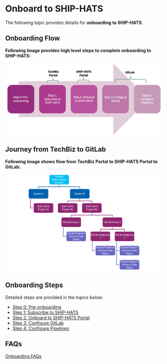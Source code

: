 # Onboard to SHIP-HATS

The following topic provides details for **onboarding to SHIP-HATS**. 

## Onboarding Flow

**Following image provides high level steps to complete onboarding to SHIP-HATS:**

![Onboarding Flow](./images/onboarding-flow.png)


## Journey from TechBiz to GitLab

**Following image shows flow from TechBiz Portal to SHIP-HATS Portal to GitLab:**

![Subscription & Onboarding](./images/subscription-onboarding-gitlab.png)

## Onboarding Steps

Detailed steps are provided in the topics below:

- [Step 0: Pre-onboarding](pre-onboarding)
- [Step 1: Subscribe to SHIP-HATS](subscribe-via-techbiz-portal)
- [Step 2: Onboard to SHIP-HATS Portal](onboard-via-ship-hats-portal)
- [Step 3: Configure GitLab](configure-gitlab)  
- [Step 4: Configure Pipelines](configure-pipelines) 



## FAQs

[Onboarding FAQs](./snippets/onboarding-faqs.md ':include')

<!--

## Step 0: Pre-onboarding

|Activity|[Performed by](#performed-by-roles)|GovTech Supporting Guide|
|---|---|---|
|Decide on base package + add-ons|[Agency PM](#performed-by-roles)|[Subscription](subscription)<br><br>[Tooling strategy](ship-hats-tools)
|Raise Internal AOR for 2.0 Tools & Services|[Agency PM](#performed-by-roles)|[Sample AOR (Accessible to Public Officers via intranet](https://go.gov.sg/sh2indicative)
|Raise Vendor SR (as applicable)|[Agency PM](#performed-by-roles)|NA|
|Sign up for [TechPass](https://portal.techpass.gov.sg/public/home)|[All](#performed-by-roles)|[Onboard to TechPass](https://docs.developer.tech.gov.sg/docs/techpass-user-guide/onboard-public-officers-using-non-se-machines)

## Step 1: Subscribe to SHIP-HATS

?> Complete these steps in the **[TechBiz Portal](https://portal.techbiz.suite.gov.sg/)**. Public Officers can access **[how-to videos for subscription via TechBiz](https://sgdcs.sgnet.gov.sg/sites/IDA-GoSync/gdspdd-ai/ship/Shared%20Documents/Forms/AllItems.aspx?id=%2Fsites%2FIDA-GoSync%2Fgdspdd-ai%2Fship%2FShared%20Documents%2FSHIP-HATS%202%2E0%2FOnboarding%20how-to%20videos)** via Intranet.


|Activity|[Performed by](#performed-by-roles)|GovTech Supporting Guide|  
|---|---|---|
|Log in to the TechBiz portal|[Agency PM](#performed-by-roles)|[Log in to TechBiz portal](https://docs.developer.tech.gov.sg/docs/techbiz-documentation/log-in-to-TechBiz-portal)
|Create Subscription Package|[Agency PM](#performed-by-roles)|[TechBiz account](https://docs.developer.tech.gov.sg/docs/techbiz-documentation/techbiz-account)<br><br>|[Request for TechBiz account](https://docs.developer.tech.gov.sg/docs/techbiz-documentation/request-for-techbiz-account)
|Approve Account|DD or above|[Approve or reject TechBiz account](https://docs.developer.tech.gov.sg/docs/techbiz-documentation/approve-or-reject-techbiz-account)
|Create System Name|[Agency PM](#performed-by-roles)|[Manage TechBiz system](https://docs.developer.tech.gov.sg/docs/techbiz-documentation/manage-techbiz-system)<br><br>[Create TechBiz system](https://docs.developer.tech.gov.sg/docs/techbiz-documentation/create-techbiz-system)
|Add and configure products|[Agency PM](#performed-by-roles)|[Add and configure products](https://docs.developer.tech.gov.sg/docs/techbiz-documentation/add-and-configure-products)
|Select the required Tool(s) and Add users|[Agency PM](#performed-by-roles)|[Manage user access for subscribed SGTS products](https://docs.developer.tech.gov.sg/docs/techbiz-documentation/manage-user-access-subscribed-sgts-products)<br><br>You must subscribe to required Tools (e.g. GitLab) and add-ons as needed (e.g. Jira/Confluence), and then add users for each of the subscribed tools.


## Step 2: Onboard to SHIP-HATS

?> Complete these steps in the **[SHIP-HATS Portal](https://portal.ship.gov.sg/)**.


|Activity|[Performed by](#performed-by-roles)|GovTech Supporting Guide|  
|---|---|---|
|Access SHIP-HATS Portal|[Agency PM](#performed-by-roles) & [Technical POC](#performed-by-roles)|[Access portal](https://docs.developer.tech.gov.sg/docs/ship-hats-portal/access-ship-hats-portal)
|Verify Users and System (s)|[Agency PM](#performed-by-roles) & [Technical POC](#performed-by-roles)|[Manage users](https://docs.developer.tech.gov.sg/docs/ship-hats-portal/manage-users)
|Create project|[Agency PM](#performed-by-roles) & [Technical POC](#performed-by-roles)|[Manage projects](https://docs.developer.tech.gov.sg/docs/ship-hats-portal/manage-projects)
|Assign Project Admin|[Agency PM](#performed-by-roles) & [Technical POC](#performed-by-roles)|[Manage admins](https://docs.developer.tech.gov.sg/docs/ship-hats-portal/manage-admins)
|Add GitLab tool (and other tools as per your subscription)|[Technical POC](#performed-by-roles)|[Manage tools](https://docs.developer.tech.gov.sg/docs/ship-hats-portal/manage-tools)


## Step 3: Configure GitLab

?> Complete these steps in the **[GitLab](https://sgts.gitlab-dedicated.com/) tool**. Follow the instructions [here](configure-gitlab).


|Activity|[Performed by](#performed-by-roles)|GovTech Supporting Guide|  
|---|---|---|
|Verify user mapping|[Technical POC](#performed-by-roles)|1. In SHIP-HATS Portal, click **GitLab group.** <br><br>2. In GitLab, Click **Subgroup information** > **Members**
|Set up SSH keys|Developer|[Communicate using SSH keys](communicate-using-ssh-keys)
|Set up GPG keys|Developer|[Sign commits with GPG](signing-commits-with-gpg)


## Step 4: Configure Pipelines

?> Complete these steps in the **[GitLab](https://sgts.gitlab-dedicated.com/) tool**.

|Activity|Description|[Performed by](#performed-by-roles)|GovTech Supporting Guide|  
|---|---|---|---|
|Set up Remote runners [Optional]<br><br>**Note:** You can complete this step in parallel with Configure CI Pipeline|If you are using Remote runners, you can connect to SHIP-HATS using:<br><br> **AWS VPC Endpoint** <br><br>or<br><br> **IPsec Tunnel**|[Technical POC](#performed-by-roles)|[Runners](runners)<br><br>[AWS VPC Endpoint](aws-vpc-endpoint)<br><br>or <br><br>[IPsec Tunnel](ipsec-tunnel)
|Configure CI pipeline|1. Copy the E2E template into your own repository and update the project variables|[Technical POC](#performed-by-roles)|[E2E Templates](pipeline-templates)
||2. Modify your pipeline using the Modular template [Optional]<br><br>This is an optional step. If the E2E template does not meet your requirement, you can modify your pipeline using the Modular templates for any additional capabilities.|[Technical POC](#performed-by-roles)|[Common Templates (Modular)](pipeline-templates)
||3. Apply Compliance Framework|[Technical POC](#performed-by-roles)|[Compliance Framework](compliance-framework)
|Configure CD pipeline <br>(non-production & production)| Execute deployment successfully on non-production and production|[Technical POC](#performed-by-roles)|[E2E Templates](pipeline-templates)

?> After you have completed above setup, you can use **[GitLab dashboards](dashboards)** and review **[DORA metrics](dashboards)** to ensure BAU in GitLab.


### Performed by (roles)

|Performed by (roles)| Description|  
|---|---|
**All** |All Customers team members involved in the onboarding process
**Agency PM**| The Project Manager that acts on behalf of the Customer Agency (needs to be a public officer).
**Technical POC** |The Technical Point of Contact, typically someone with some management authority & the most technically competent member within the Customer Agency team (can be in-house or outsourced).


## What's next 

- [Onboard additional users in the SHIP-HATS portal](https://docs.developer.tech.gov.sg/docs/ship-hats-portal/onboarding-users)
- [Create additional projects in the SHIP-HATS portal as needed](https://docs.developer.tech.gov.sg/docs/ship-hats-portal/manage-projects)
- [Add project tools or SHIP-HATS services via SHIP-HATS portal](https://docs.developer.tech.gov.sg/docs/ship-hats-portal/manage-tools)
- [Add applications/projects for project tools](https://docs.developer.tech.gov.sg/docs/ship-hats-portal/manage-applications)

## User roles and permissions

[User roles and permissions](user-roles-permissions.md ':include')

-->

<!--

!> **Important:** SA can use the [TechBiz service to subscribe to SHIP-HATS](https://docs.developer.tech.gov.sg/docs/techbiz-documentation/) to [onboard to the SHIP-HATS product](#onboarding-steps).


## Onboarding steps

To onboard or subscribe to SHIP-HATS, the [Subscription Administrator (SA)](#user-roles-and-permissions) must complete the following steps:

|Step|Task|Owner|
|---|---|---|
|1| Review and decide the [Subscription](subscription) required.|[Subscription Administrator (SA)](#user-roles-and-permissions)
|2 |Use the **[TechBiz service to subscribe to SHIP-HATS](https://docs.developer.tech.gov.sg/docs/techbiz-documentation/) to onboard to the SHIP-HATS product**.|  SA

## Post onboarding steps
After you have onboarded or subscribed to the SHIP-HATS product via the TechBiz service, complete the following steps:

|Step|Task|Owner|
|---|---|---|
|1|[Onboard to the SHIP-HATS Portal](https://docs.developer.tech.gov.sg/docs/ship-hats-portal/onboarding-to-portal) <br><br>  If you are using an Internet device to onboard to the SHIP-HATS portal, your device must be [Onboarded to SEED](https://docs.developer.tech.gov.sg/docs/security-suite-for-engineering-endpoint-devices/#/) before SA can [Onboard to the SHIP-HATS Portal](https://docs.developer.tech.gov.sg/docs/ship-hats-portal/onboarding-to-portal).|SA
|2|[Create a project](https://docs.developer.tech.gov.sg/docs/ship-hats-portal/manage-projects) |SA
|3|[Invite a Project Administrator (PA)](https://docs.developer.tech.gov.sg/docs/ship-hats-portal/manage-admins)|SA  
|4|[Provision GitLab](https://docs.developer.tech.gov.sg/docs/ship-hats-portal/manage-tools)|[Project Administrator (PA)](#user-roles-and-permissions)|
|5|[Log in to GitLab on your SEED device](https://docs.developer.tech.gov.sg/docs/ship-hats-tools/gitlab/gitlab-login)<br><br>SHIP-HATS 2.0 GitLab: https://sgts.gitlab-dedicated.com/ |PA|
|6|Navigate to your GitLab group  `https://sgts.gitlab-dedicated.com/WOG/<agencyname>/<groupname>`|PA|
|7|Verify GitLab Group created during TechBiz Subscription onboarding|PA|
|8|[Add SSH Key to securely communicate with GitLab](communicate-using-ssh-keys)|PA
|9|[Add a GPG (for signed commits) from your SEED Device](signing-commits-with-gpg)|PA
|9|Set up Environment Connectivity via [AWS VPC Endpoint](aws-vpc-endpoint) or [IPsec Tunnel](ipsec-tunnel) <br><br> This is an optional step.|PA|
|10|[Set up GitLab Runners](gitlab-runners) <br><br> This is an optional step.|PA
-->

<!--**Topics**
- [Prerequisites](#prerequisites)
- [Subscribing](#subscribing)
-->

<!--
## Prerequisites

- Make sure that you have the required [Subscription](subscription).
- A session is active for 20 minutes. Therefore, we recommend having the following details before clicking the onboarding link that you receive in your email: 
    |Information|Particulars Required|Notes|
    |---|---|---|
    |Details of the Primary and Secondary Subscription Admins|Name<br>Email<br>Mobile Number|For more information, refer to *User roles and permissions* content below.|
    |Details of the Billing contact|Name<br>Email<br>Contact Number<br>Address<br> Sub Business Unit code details|Sub Business Unit (SUB BU) is not your Department code. Please work with your finance team for the SUB BU code.|
    |Approval of the subscription by a MIC (Manager In-Charge).|The approver of the subscription has to be Deputy Director and above for signatory.|None|
    |Approver Details|Name<br>Email<br>Designation|None| 
- The onboarding link only lasts for 14 days. If you require an extension, send an email to [enquiries_ENP@tech.gov.sg](mailto:enquiries_ENP@tech.gov.sg).

## Subscribing 

The following image and table outlines the steps that you must complete to get started with SHIP-HATS. After you have completed these steps, you will need to perform additional steps to onboard to the SHIP-HATS portal and configure the tools that you want to use.  

These tasks may be completed by multiple people in your organization and SHIP-HATS team. However, these tasks must be completed in the specified order. All steps are required unless otherwise noted.
-->
<!--![Onboarding](./images/onboarding-ship-hats.png)-->
<!--
<p align="center">
  <img src="./images/subscribing-ship-hats.png">
</p>

|Step|Task|Owner|
|---|---|---|
|1|[Review the Subscription information](subscription).|Agency|
|2|Use your `gov.sg` email to send a request to [enquiries_ENP@tech.gov.sg](mailto:enquiries_ENP@tech.gov.sg) with the email address of your Primary Subscription Admin (SA).|Agency|
|3|Send onboarding link to the SA via email.|SHIP-HATS|
|4|Open the invitation link on an Internet device, enter the fields, and then submit the onboarding form.|Agency|
|5|Verify the information and send an email with the Memorandum of Understanding (MoU) to the approver nominated in the onboarding form.|SHIP-HATS|
|6|Reply `Approved` after receiving the email.|Agency Approver|
|7|SHIP-HATS Team provisions account for the Primary and Secondary SA.|SHIP-HATS |
|8|Send an email to SAs indicating that their account has been provisioned.|SHIP-HATS |
|9|[Onboard to TechPass](https://docs.developer.tech.gov.sg/docs/techpass-user-guide/onboard-public-officers-using-non-se-machines).|Agency|
|10|[Onboard to SEED](https://docs.developer.tech.gov.sg/docs/security-suite-for-engineering-endpoint-devices/#/).|Agency|
|11|[Onboard to the SHIP-HATS Portal](https://docs.developer.tech.gov.sg/docs/ship-hats-portal/onboarding-to-portal).| Subscription Admin (SA)|

-->



<!--
### What's Next
- [Complete the setup in the SHIP-HATS portal](https://docs.developer.tech.gov.sg/docs/ship-hats-portal/#/onboarding-to-portal)
- [Invite Users via the SHIP-HATS Portal](https://docs.developer.tech.gov.sg/docs/ship-hats-portal/#/manage-users?id=invite-users) 


### Related Topics
- [User roles and permissions](https://docs.developer.tech.gov.sg/docs/ship-hats-portal/#/user-roles-and-permissions)-->

<!--

1. Use gov.sg email to send a request to [enquiries_ENP@tech.gov.sg](mailto:enquiries_ENP@tech.gov.sg) with the email address of your Primary Subscription Admin (SA).  
1. The SA receives the onboarding link via email.
1. Open the invitation link on an Internet device, enter the fields, and then submit the onboarding form. 
1. SHIP-HATS Team verifies the information. 
1. System will send an email with the Memorandum of Understanding (MoU) to the approver nominated in the onboarding form. 
1. Agency's approver is required to reply 'Approved’ after receiving the email. 
1. After approver replies, SHIP-HATS Team provisions the Primary SA and Secondary SA's account. 
1. SAs will receive an email to inform that your account is provisioned. 
1. SAs log into [SHIP-HATS Portal](http://ship.gov.sg) after their accounts have been provisioned and send the [invitation link](https://docs.developer.tech.gov.sg/docs/ship-hats-documentation/#/manage-users?id=invite-users) to their users for them to self-create accounts and approve the user accounts.
-->

